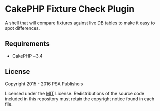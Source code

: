 # CakePHP Fixture Check Plugin

A shell that will compare fixtures against live DB tables to make it easy to spot differences.

## Requirements

* CakePHP ~3.4

## License

Copyright 2015 - 2016 PSA Publishers

Licensed under the [MIT](http://www.opensource.org/licenses/mit-license.php) License. Redistributions of the source code included in this repository must retain the copyright notice found in each file.
